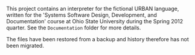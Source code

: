 This project contains an interpreter for the fictional URBAN language, written for the 'Systems Software Design, Development, and Documentation' course at Ohio State University during the Spring 2012 quarter. See the    `Documentation` folder for more details.

The files have been restored from a backup and history therefore has not been migrated.
